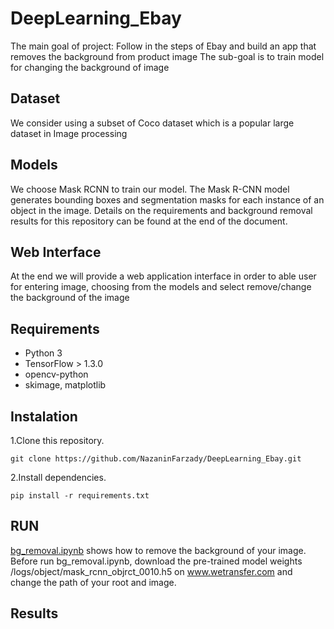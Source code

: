 # DeepLearning_Ebay
The main goal of project: Follow in the steps of Ebay and build an app that removes the background from product image
The sub-goal is to train model for changing the background of image

## Dataset
We consider using a subset of Coco dataset which is a popular large dataset in Image processing

## Models
We choose Mask RCNN to train our model. The Mask R-CNN model generates bounding boxes and segmentation masks for each instance of an object in the image. Details on the requirements and background removal results for this repository can be found at the end of the document.

## Web Interface
At the end we will provide a web application interface in order to able user for entering image, choosing from the models and select remove/change the background of the image

## Requirements
- Python 3  
- TensorFlow > 1.3.0
- opencv-python
- skimage, matplotlib

## Instalation 
1.Clone this repository.  
```
git clone https://github.com/NazaninFarzady/DeepLearning_Ebay.git  
``` 
2.Install dependencies.  
```
pip install -r requirements.txt   
```

## RUN
[bg_removal.ipynb](https://github.com/NazaninFarzady/DeepLearning_Ebay/blob/TrainingModel/bg_removal.ipynb) shows how to remove the background of your image.  
Before run bg_removal.ipynb, download the pre-trained model weights /logs/object/mask_rcnn_objrct_0010.h5 on www.wetransfer.com and change the path of your root and image. 

## Results
